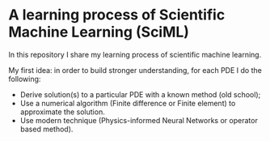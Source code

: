 # A learning process of Scientific Machine Learning (SciML)

In this repository I share my learning process of scientific machine learning.

My first idea: in order to build stronger understanding, for each PDE I do the following:

- Derive solution(s) to a particular PDE with a known method (old school);
- Use a numerical algorithm (Finite difference or Finite element) to approximate the solution.
- Use modern technique (Physics-informed Neural Networks or operator based method).
